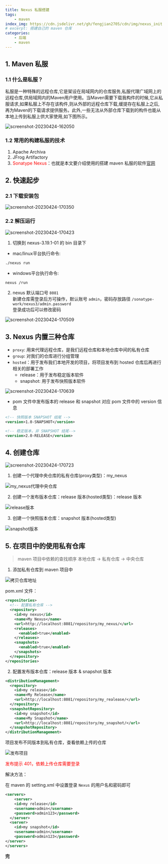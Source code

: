 ```yaml
---
title: Nexus 私服搭建
tags: 
    - maven
index_img: https://cdn.jsdelivr.net/gh/fengjian2705/cdn/img/nexus_init.jpg
# excerpt: 搭建自己的 maven 仓库
categories:
    - 后端
    - maven
---
```

## 1. Maven 私服

### 1.1 什么是私服？

私服是一种特殊的远程仓库,它是架设在局域网内的仓库服务,私服代理广域网上的远程仓库,供局域网内的Maven用户使用。当Maven需要下载我构件的时候,它从私服请求,如果私服上不存在该构件,则从外部的远程仓库下载,缓提存在私服上之后,再为Maven的下载请求提供服务。此外,一些无法从外部仓库下载到的构件也能从本地上传到私服上供大家使用,如下图所示。



![screenshot-20230424-162050](https://s3.bmp.ovh/imgs/2023/04/24/9a3f21f187ac0a19.png)

### 1.2 常用的构建私服的技术

1. Apache Archiva  
2. JFrog Artifactory
3. <font color="red">Sonatype Nexus</font>：也就是本文要介绍使用的搭建 maven 私服的软件[官网](https://www.sonatype.com/)

## 2. 快速起步

### 2.1 下载安装包

![screenshot-20230424-170350](https://s3.bmp.ovh/imgs/2023/04/24/369d6e28beed20f7.png)

### 2.2 解压运行

![screenshot-20230424-170423](https://s3.bmp.ovh/imgs/2023/04/24/87f61e3e18c7bbb4.png)

1. 切换到 nexus-3.19.1-01 的 bin 目录下

* mac/linux平台执行命令:

```bash
./nexus run
```
* windows平台执行命令:

```bash
nexus /run
```
2. nexus 默认端口号 `8081`  
   新建仓库需登录后方可操作，默认账号 `admin`，密码存放路径 `/sonatype-work/nexus3/admin.password`  
   登录成功后可以修改密码

![screenshot-20230424-170509](https://s3.bmp.ovh/imgs/2023/04/24/76adc1ac899eae3c.png)

## 3. Nexus 内置三种仓库

- `proxy`: 用来代理远程仓库，是我们远程仓库和本地仓库中间的私有仓库
- `group`: 对我们的仓库进行分组管理
- `hosted`：用于发布我们本地开发的项目，将项目发布到 hosted 仓库后再进行相关的部署工作
  - release：用于发布稳定版本软件
  - snapshot: 用于发布快照版本软件  

![screenshot-20230424-170639](https://s3.bmp.ovh/imgs/2023/04/24/8ad042040fe2b24a.png)

* pom 文件中发布版本的 release 和 snapshot 对应 pom 文件中的 version 信息

```xml
<!-- 快照版本 SNAPSHOT 结尾 -->
<version>1.0-SNAPSHOT</version>

<!-- 稳定版本，非 SNAPSHOT 结尾-->
<version>2.0-RELEASE</version>
```



## 4. 创建仓库



![screenshot-20230424-170723](https://s3.bmp.ovh/imgs/2023/04/24/24ec67552f7f2482.png)

1. 创建一个代理中央仓库的私有仓库(proxy类型)：my_nexus

![my_nexus代理中央仓库](https://cdn.jsdelivr.net/gh/fengjian2705/cdn/img/nexus_008.jpg)

2. 创建一个发布版本仓库：release  版本(hosted类型)：release 版本

![release版本](https://cdn.jsdelivr.net/gh/fengjian2705/cdn/img/nexus_012.jpg)

3. 创建一个快照版本仓库：snapshot 版本(hosted类型)

![snapshot版本](https://cdn.jsdelivr.net/gh/fengjian2705/cdn/img/nexus_010.jpg)

## 5. 在项目中的使用私有仓库

> maven 项目中依赖的查找顺序 本地仓库 -> 私有仓库 -> 中央仓库

1. 添加私有仓库到 maven 项目中

![拷贝仓库地址](https://cdn.jsdelivr.net/gh/fengjian2705/cdn/img/nexus_011.jpg)

pom.xml 文件：
```xml
<repositories>
  <!-- 配置私有仓库 -->
  <repository>
    <id>my nexus</id>
    <name>My Nexus</name>
    <url>http://localhost:8081/repository/my_nexus/</url>
    <releases>
      <enabled>true</enabled>
    </releases>
    <snapshots> 
      <enabled>true</enabled>
    </snapshots>
  </repository>
</repositories>
```

2. 配置发布版本仓库：release 版本 & snapshot 版本

```xml
<distributionManagement>
  <repository>
    <id>my release</id>
    <name>My Release</name>
    <url>http://localhost:8081/repository/my_realease/</url>
  </repository>
  <snapshotRepository>
    <id>my snapshot</id>
    <name>My Snapshot</name>
    <url>http://localhost:8081/repository/my_snapshot/</url>
  </snapshotRepository>
</distributionManagement>
```
项目发布不同版本到私有仓库，查看依赖上传的仓库

![发布项目](https://cdn.jsdelivr.net/gh/fengjian2705/cdn/img/nexus_013.jpg)

<font color="red">发布提示 401，依赖上传仓库需要登录 </font>  

解决方法：  

在 maven 的 setting.xml 中设置登录 `Nexus` 的用户名和密码即可

```xml
<servers>
	<server>
  	<id>my release</id>
  	<username>admin</username>
  	<password>admin123</password>
  </server>
  <server>
    <id>my snapshot</id>
    <username>admin</username>
    <password>admin123</password>
</server>
</servers>
```

__完__

